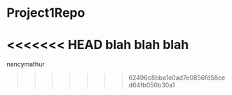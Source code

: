 # Project1Repo
<<<<<<< HEAD
blah blah blah
=======
nancymathur
>>>>>>> 62496c8bba1e0ad7e0856fd58ced64fb050b30a1
